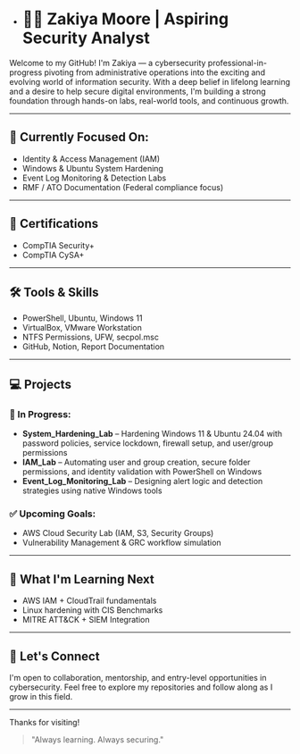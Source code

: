 - # 👋🏽 Zakiya Moore | Aspiring Security Analyst

Welcome to my GitHub! I'm Zakiya — a cybersecurity professional-in-progress pivoting from administrative operations into the exciting and evolving world of information security. With a deep belief in lifelong learning and a desire to help secure digital environments, I'm building a strong foundation through hands-on labs, real-world tools, and continuous growth.

---

## 🔐 Currently Focused On:
- Identity & Access Management (IAM)
- Windows & Ubuntu System Hardening
- Event Log Monitoring & Detection Labs
- RMF / ATO Documentation (Federal compliance focus)

---

## 🧠 Certifications
- CompTIA Security+
- CompTIA CySA+

---

## 🛠️ Tools & Skills
- PowerShell, Ubuntu, Windows 11
- VirtualBox, VMware Workstation
- NTFS Permissions, UFW, secpol.msc
- GitHub, Notion, Report Documentation

---

## 💻 Projects
### 🚧 In Progress:
- **System_Hardening_Lab** – Hardening Windows 11 & Ubuntu 24.04 with password policies, service lockdown, firewall setup, and user/group permissions
- **IAM_Lab** – Automating user and group creation, secure folder permissions, and identity validation with PowerShell on Windows
- **Event_Log_Monitoring_Lab** – Designing alert logic and detection strategies using native Windows tools

### ✅ Upcoming Goals:
- AWS Cloud Security Lab (IAM, S3, Security Groups)
- Vulnerability Management & GRC workflow simulation

---

## 🌱 What I'm Learning Next
- AWS IAM + CloudTrail fundamentals
- Linux hardening with CIS Benchmarks
- MITRE ATT&CK + SIEM Integration

---

## 🤝 Let's Connect
I'm open to collaboration, mentorship, and entry-level opportunities in cybersecurity. Feel free to explore my repositories and follow along as I grow in this field.

---

Thanks for visiting!

> "Always learning. Always securing."

